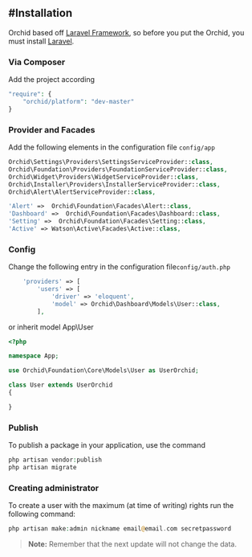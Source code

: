 #Installation 
----------

Orchid based off [Laravel Framework](http://laravel.com), so before you put the Orchid, you must install [Laravel](http://laravel.com).


### Via Composer

Add the project according
```php
"require": {
    "orchid/platform": "dev-master"
}
```

###  Provider and Facades


Add the following elements in the configuration file `config/app`
```php
Orchid\Settings\Providers\SettingsServiceProvider::class,
Orchid\Foundation\Providers\FoundationServiceProvider::class,
Orchid\Widget\Providers\WidgetServiceProvider::class,
Orchid\Installer\Providers\InstallerServiceProvider::class,
Orchid\Alert\AlertServiceProvider::class,
```

```php
'Alert' =>  Orchid\Foundation\Facades\Alert::class,
'Dashboard' =>  Orchid\Foundation\Facades\Dashboard::class,
'Setting' =>  Orchid\Foundation\Facades\Setting::class,
'Active' => Watson\Active\Facades\Active::class,
```


### Config

Change the following entry in the configuration file`config/auth.php`

```php
    'providers' => [
        'users' => [
            'driver' => 'eloquent',
            'model' => Orchid\Dashboard\Models\User::class,
        ],
```

or inherit model App\User

```php
<?php

namespace App;

use Orchid\Foundation\Core\Models\User as UserOrchid;

class User extends UserOrchid
{

}

```


### Publish

To publish a package in your application, use the command
```php
php artisan vendor:publish
php artisan migrate
```


### Creating administrator


To create a user with the maximum (at time of writing) rights
run the following command:


```php
php artisan make:admin nickname email@email.com secretpassword
```

> **Note:** Remember that the next update will not change the data.
